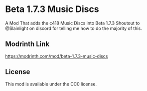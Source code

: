 # Beta 1.7.3 Music Discs
A Mod That adds the c418 Music Discs into Beta 1.7.3
Shoutout to @Slainlight on discord for telling me how to do the majority of this.

## Modrinth Link
https://modrinth.com/mod/beta-1.7.3-music-discs

## License

This mod is available under the CC0 license.
